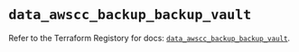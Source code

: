 # `data_awscc_backup_backup_vault`

Refer to the Terraform Registory for docs: [`data_awscc_backup_backup_vault`](https://registry.terraform.io/providers/hashicorp/awscc/0.70.0/docs/data-sources/backup_backup_vault).
